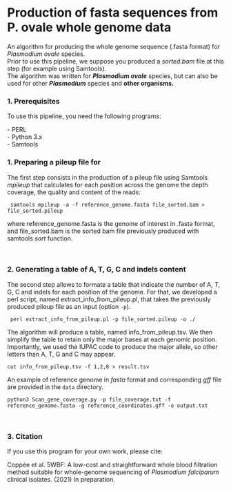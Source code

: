 # Production of fasta sequences from P. ovale whole genome data
<p>An algorithm for producing the whole genome sequence (.fasta format) for <i>Plasmodium ovale</i> species.<br>
 Prior to use this pipeline, we suppose you produced a <i>sorted.bam</i> file at this step (for example using Samtools).<br>
 The algorithm was written for <i><b>Plasmodium ovale</b></i> species, but can also be used for other <i><b>Plasmodium</b></i> species and <b>other organisms.</b></p>
<h3>1. Prerequisites</h3>
 <p>To use this pipeline, you need the following programs:</p>
 <p>- PERL<br>
 - Python 3.x<br>
 - Samtools<br></p>
 <h3>1. Preparing a pileup file for </h3>
 <p> The first step consists in the production of a pileup file using Samtools <i>mpileup</i> that calculates for each position across the genome the depth coverage, the quality and content of the reads:</p>
 <p><code> samtools mpileup -a -f reference_genome.fasta file_sorted.bam > file_sorted.pileup</code></p>
 <p>where reference_genome.fasta is the genome of interest in .fasta format, and file_sorted.bam is the sorted bam file previously produced with samtools <i> sort</i> function.</p>
 <br>
 <h3>2. Generating a table of A, T, G, C and indels content</h3>
 <p>The second step allows to formate a table that indicate the number of A, T, G, C and indels for each position of the genome. For that, we developed a perl script, named extract_info_from_pileup.pl, that takes the previously produced pileup file as an input (option <code>-p</code>).</p>
  <p><code> perl extract_info_from_pileup.pl -p file_sorted.pileup -o ./</code></p>
<p>The algorithm will produce a table, named info_from_pileup.tsv. We then simplify the table to retain only the major bases at each genomic position. Importantly, we used the IUPAC code to produce the major allele, so other letters than A, T, G and C may appear.</p>
 <p><code>cut info_from_pileup.tsv -f 1,2,8 > result.tsv</code></p>







 <p>An example of reference genome in <i>fasta</i> format and corresponding <i>gff</i> file are provided in the <code>data</code> directory.</p>
 <p><code>python3 Scan_gene_coverage.py -p file_coverage.txt -f reference_genome.fasta -g reference_coordinates.gff -o output.txt</code></p>
 <br>
 <h3>3. Citation</h3>
 <p>If you use this program for your own work, please cite:</p>
 <p>Coppée et al. 5WBF: A low-cost and straightforward whole blood filtration method suitable for whole-genome sequencing of <i>Plasmodium falciparum</i> clinical isolates. (2021) In preparation.</i></p>
